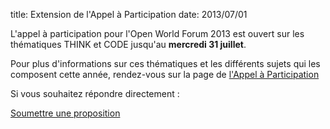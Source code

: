 title: Extension de l'Appel à Participation
date: 2013/07/01

L'appel à participation pour l'Open World Forum 2013 est ouvert sur les thématiques THINK et CODE jusqu'au **mercredi 31 juillet**.

Pour plus d'informations sur ces thématiques et les différents sujets qui les composent cette année, rendez-vous sur la page de [l'Appel à Participation](http://www.openworldforum.org/fr/news/cfp/)

Si vous souhaitez répondre directement :  

<a class="btn btn-primary" href="/cfp/">Soumettre une proposition</a>
